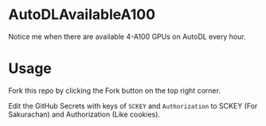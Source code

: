 # AutoDLAvailableA100

Notice me when there are available 4-A100 GPUs on AutoDL every hour.

# Usage
Fork this repo by clicking the Fork button on the top right corner.

Edit the GitHub Secrets with keys of `SCKEY` and `Authorization` to SCKEY (For Sakurachan) and Authorization (Like cookies).